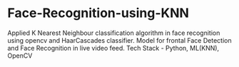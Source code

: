 # Face-Recognition-using-KNN
Applied K Nearest Neighbour classification algorithm in face recognition using opencv and HaarCascades classifier.
Model for frontal Face Detection and Face Recognition in live video feed. Tech Stack - Python, ML(KNN), OpenCV
